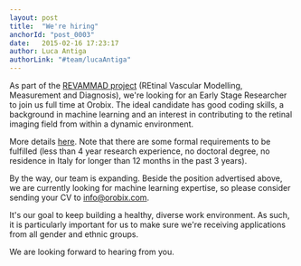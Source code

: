 ```yaml
---
layout: post
title:  "We're hiring"
anchorId: "post_0003"
date:   2015-02-16 17:23:17
author: Luca Antiga
authorLink: "#team/lucaAntiga"
---
```


As part of the [REVAMMAD project](http://revammad.blogs.lincoln.ac.uk) (REtinal Vascular Modelling, Measurement and Diagnosis), we're looking for an Early Stage Researcher to join us full time at Orobix. The ideal candidate has good coding skills, a background in machine learning and an interest in contributing to the retinal imaging field from within a dynamic environment.

More details [here](http://ec.europa.eu/euraxess/index.cfm/jobs/jobDetails/33985591). Note that there are some formal requirements to be fulfilled (less than 4 year research experience, no doctoral degree, no residence in Italy for longer than 12 months in the past 3 years).

By the way, our team is expanding. Beside the position advertised above, we are currently looking for machine learning expertise, so please consider sending your CV to info@orobix.com.

It's our goal to keep building a healthy, diverse work environment. As such, it is particularly important for us to make sure we're receiving applications from all gender and ethnic groups. 

We are looking forward to hearing from you. 

